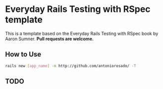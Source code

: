 # Everyday Rails Testing with RSpec template

This is a template based on the Everyday Rails Testing with RSpec book by Aaron Sumner.
 **Pull requests are welcome.**

## How to Use

```bash
rails new [app_name] -m http://github.com/antoniorosado/ -T
```

## TODO
